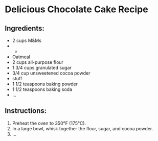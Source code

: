 # Delicious Chocolate Cake Recipe

## Ingredients:
- 2 cups M&Ms
- -
- Oatmeal
- 2 cups all-purpose flour
- 1 3/4 cups granulated sugar
- 3/4 cup unsweetened cocoa powder
- stuff
- 1 1/2 teaspoons baking powder
- 1 1/2 teaspoons baking soda
- ...

## Instructions:
1. Preheat the oven to 350°F (175°C).
2. In a large bowl, whisk together the flour, sugar, and cocoa powder.
3. ...